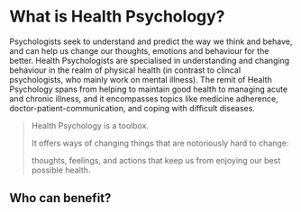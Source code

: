 # What is Health Psychology?

Psychologists seek to understand and predict the way we think and behave, and can help us change our thoughts, emotions and behaviour for the better. Health Psychologists are specialised in understanding and changing behaviour in the realm of physical health (in contrast to clincal psychologists, who mainly work on mental illness). The remit of Health Psychology spans from helping to maintain good health to managing acute and chronic illness, and it encompasses topics like medicine adherence, doctor-patient-communication, and coping with difficult diseases.

> Health Psychology is a toolbox.
>
> It offers ways of changing things that are notoriously hard to change:
> 
> thoughts, feelings, and actions that keep us from enjoying our best possible health.

## Who can benefit?